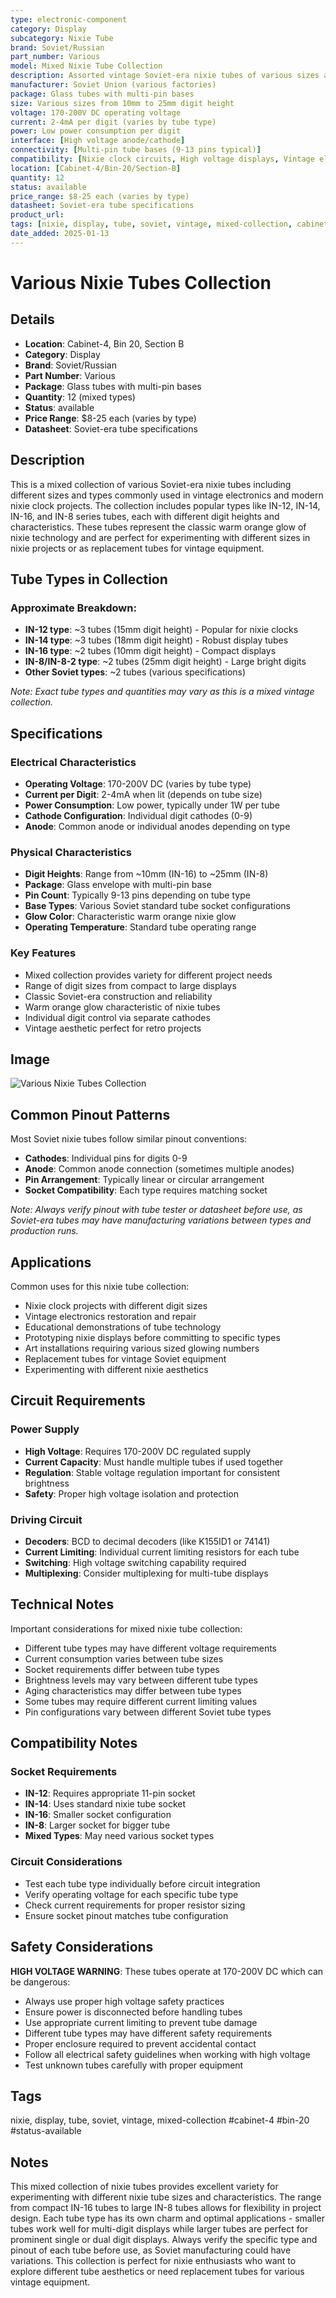 ```yaml
---
type: electronic-component
category: Display
subcategory: Nixie Tube
brand: Soviet/Russian
part_number: Various
model: Mixed Nixie Tube Collection
description: Assorted vintage Soviet-era nixie tubes of various sizes and types
manufacturer: Soviet Union (various factories)
package: Glass tubes with multi-pin bases
size: Various sizes from 10mm to 25mm digit height
voltage: 170-200V DC operating voltage
current: 2-4mA per digit (varies by tube type)
power: Low power consumption per digit
interface: [High voltage anode/cathode]
connectivity: [Multi-pin tube bases (9-13 pins typical)]
compatibility: [Nixie clock circuits, High voltage displays, Vintage electronics]
location: [Cabinet-4/Bin-20/Section-B]
quantity: 12
status: available
price_range: $8-25 each (varies by type)
datasheet: Soviet-era tube specifications
product_url: 
tags: [nixie, display, tube, soviet, vintage, mixed-collection, cabinet-4, bin-20, status-available]
date_added: 2025-01-13
---
```


# Various Nixie Tubes Collection

## Details

- **Location**: Cabinet-4, Bin 20, Section B
- **Category**: Display
- **Brand**: Soviet/Russian
- **Part Number**: Various
- **Package**: Glass tubes with multi-pin bases
- **Quantity**: 12 (mixed types)
- **Status**: available
- **Price Range**: $8-25 each (varies by type)
- **Datasheet**: Soviet-era tube specifications

## Description

This is a mixed collection of various Soviet-era nixie tubes including different sizes and types commonly used in vintage electronics and modern nixie clock projects. The collection includes popular types like IN-12, IN-14, IN-16, and IN-8 series tubes, each with different digit heights and characteristics. These tubes represent the classic warm orange glow of nixie technology and are perfect for experimenting with different sizes in nixie projects or as replacement tubes for vintage equipment.

## Tube Types in Collection

### Approximate Breakdown:
- **IN-12 type**: ~3 tubes (15mm digit height) - Popular for nixie clocks
- **IN-14 type**: ~3 tubes (18mm digit height) - Robust display tubes
- **IN-16 type**: ~2 tubes (10mm digit height) - Compact displays
- **IN-8/IN-8-2 type**: ~2 tubes (25mm digit height) - Large bright digits
- **Other Soviet types**: ~2 tubes (various specifications)

_Note: Exact tube types and quantities may vary as this is a mixed vintage collection._

## Specifications

### Electrical Characteristics
- **Operating Voltage**: 170-200V DC (varies by tube type)
- **Current per Digit**: 2-4mA when lit (depends on tube size)
- **Power Consumption**: Low power, typically under 1W per tube
- **Cathode Configuration**: Individual digit cathodes (0-9)
- **Anode**: Common anode or individual anodes depending on type

### Physical Characteristics  
- **Digit Heights**: Range from ~10mm (IN-16) to ~25mm (IN-8)
- **Package**: Glass envelope with multi-pin base
- **Pin Count**: Typically 9-13 pins depending on tube type
- **Base Types**: Various Soviet standard tube socket configurations
- **Glow Color**: Characteristic warm orange nixie glow
- **Operating Temperature**: Standard tube operating range

### Key Features
- Mixed collection provides variety for different project needs
- Range of digit sizes from compact to large displays
- Classic Soviet-era construction and reliability
- Warm orange glow characteristic of nixie tubes
- Individual digit control via separate cathodes
- Vintage aesthetic perfect for retro projects

## Image

![Various Nixie Tubes Collection](../attachments/various-nixie-tubes-collection.jpg)

## Common Pinout Patterns

Most Soviet nixie tubes follow similar pinout conventions:

- **Cathodes**: Individual pins for digits 0-9
- **Anode**: Common anode connection (sometimes multiple anodes)
- **Pin Arrangement**: Typically linear or circular arrangement
- **Socket Compatibility**: Each type requires matching socket

_Note: Always verify pinout with tube tester or datasheet before use, as Soviet-era tubes may have manufacturing variations between types and production runs._

## Applications

Common uses for this nixie tube collection:

- Nixie clock projects with different digit sizes
- Vintage electronics restoration and repair
- Educational demonstrations of tube technology
- Prototyping nixie displays before committing to specific types
- Art installations requiring various sized glowing numbers
- Replacement tubes for vintage Soviet equipment
- Experimenting with different nixie aesthetics

## Circuit Requirements

### Power Supply
- **High Voltage**: Requires 170-200V DC regulated supply
- **Current Capacity**: Must handle multiple tubes if used together
- **Regulation**: Stable voltage regulation important for consistent brightness
- **Safety**: Proper high voltage isolation and protection

### Driving Circuit
- **Decoders**: BCD to decimal decoders (like K155ID1 or 74141)
- **Current Limiting**: Individual current limiting resistors for each tube
- **Switching**: High voltage switching capability required
- **Multiplexing**: Consider multiplexing for multi-tube displays

## Technical Notes

Important considerations for mixed nixie tube collection:

- Different tube types may have different voltage requirements
- Current consumption varies between tube sizes
- Socket requirements differ between tube types
- Brightness levels may vary between different tube types
- Aging characteristics may differ between tube types
- Some tubes may require different current limiting values
- Pin configurations vary between different Soviet tube types

## Compatibility Notes

### Socket Requirements
- **IN-12**: Requires appropriate 11-pin socket
- **IN-14**: Uses standard nixie tube socket
- **IN-16**: Smaller socket configuration
- **IN-8**: Larger socket for bigger tube
- **Mixed Types**: May need various socket types

### Circuit Considerations
- Test each tube type individually before circuit integration
- Verify operating voltage for each specific tube type
- Check current requirements for proper resistor sizing
- Ensure socket pinout matches tube configuration

## Safety Considerations

**HIGH VOLTAGE WARNING**: These tubes operate at 170-200V DC which can be dangerous:

- Always use proper high voltage safety practices
- Ensure power is disconnected before handling tubes
- Use appropriate current limiting to prevent tube damage
- Different tube types may have different safety requirements
- Proper enclosure required to prevent accidental contact
- Follow all electrical safety guidelines when working with high voltage
- Test unknown tubes carefully with proper equipment

## Tags

nixie, display, tube, soviet, vintage, mixed-collection #cabinet-4 #bin-20 #status-available

## Notes

This mixed collection of nixie tubes provides excellent variety for experimenting with different nixie tube sizes and characteristics. The range from compact IN-16 tubes to large IN-8 tubes allows for flexibility in project design. Each tube type has its own charm and optimal applications - smaller tubes work well for multi-digit displays while larger tubes are perfect for prominent single or dual digit displays. Always verify the specific type and pinout of each tube before use, as Soviet manufacturing could have variations. This collection is perfect for nixie enthusiasts who want to explore different tube aesthetics or need replacement tubes for various vintage equipment.

